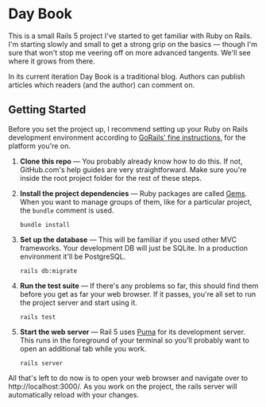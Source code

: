 # Day Book
This is a small Rails 5 project I've started to get familiar with Ruby on Rails. I'm starting slowly and small to get a strong grip on the basics — though I'm sure that won't stop me veering off on more advanced tangents. We'll see where it grows from there.

In its current iteration Day Book is a traditional blog. Authors can publish articles which readers (and the author) can comment on.

## Getting Started
Before you set the project up, I recommend setting up your Ruby on Rails development environment according to [GoRails' fine instructions](https://gorails.com/setup/), for the platform you're on.

1. **Clone this repo** — You probably already know how to do this. If not, GitHub.com's help guides are very straightforward. Make sure you're inside the root project folder for the rest of these steps.

2. **Install the project dependencies** — Ruby packages are called [Gems](https://rubygems.org). When you want to manage groups of them, like for a particular project, the `bundle` comment is used.

    ```
    bundle install
    ```

3. **Set up the database** — This will be familiar if you used other MVC frameworks. Your development DB will just be SQLite. In a production environment it'll be PostgreSQL.

   ```
   rails db:migrate
   ```

4. **Run the test suite** — If there's any problems so far, this should find them before you get as far your web browser. If it passes, you're all set to run the project server and start using it.

    ```
    rails test
    ```

5. **Start the web server** — Rail 5 uses [Puma](http://puma.io) for its development server. This runs in the foreground of your terminal so you'll probably want to open an additional tab while you work.

    ```
    rails server
    ```

All that's left to do now is to open your web browser and navigate over to http://localhost:3000/. As you work on the project, the rails server will automatically reload with your changes.
